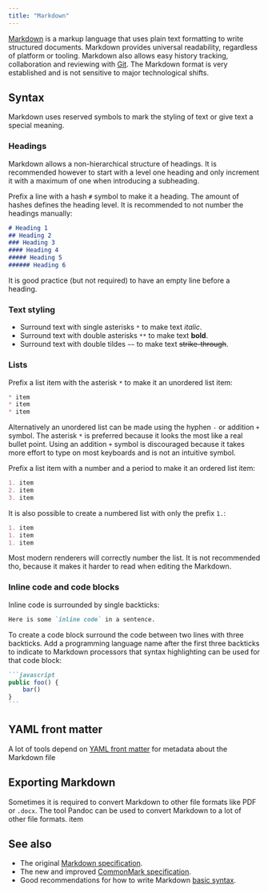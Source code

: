 ```yaml
---
title: "Markdown"
---
```


[Markdown](https://en.wikipedia.org/wiki/Markdown) is a markup language
that uses plain text formatting to write structured documents. Markdown
provides universal readability, regardless of platform or tooling.
Markdown also allows easy history tracking, collaboration and reviewing
with [Git](git). The Markdown format is very established and is not
sensitive to major technological shifts.

## Syntax
Markdown uses reserved symbols to mark the styling of text or give text
a special meaning.

### Headings
Markdown allows a non-hierarchical structure of headings. It is
recommended however to start with a level one heading and only increment
it with a maximum of one when introducing a subheading.

Prefix a line with a hash `#` symbol to make it a heading. The amount of
hashes defines the heading level. It is recommended to not number the
headings manually:

```md
# Heading 1
## Heading 2
### Heading 3
#### Heading 4
##### Heading 5
###### Heading 6
```

It is good practice (but not required) to have an empty line before a
heading.

### Text styling
* Surround text with single asterisks `*` to make text *italic*.
* Surround text with double asterisks `**` to make text **bold**.
* Surround text with double tildes `~~` to make text ~~strike-through~~.

### Lists
Prefix a list item with the asterisk `*` to make it an unordered list
item:

```md
* item
* item
* item
```

Alternatively an unordered list can be made using the hyphen `-` or
addition `+` symbol. The asterisk `*` is preferred because it looks the
most like a real bullet point. Using an addition `+` symbol is
discouraged because it takes more effort to type on most keyboards and
is not an intuitive symbol.

Prefix a list item with a number and a period to make it an ordered list
item:

```md
1. item
2. item
3. item
```

It is also possible to create a numbered list with only the prefix `1.`:

```md
1. item
1. item
1. item
```

Most modern renderers will correctly number the list. It is not
recommended tho, because it makes it harder to read when editing the
Markdown.

### Inline code and code blocks
Inline code is surrounded by single backticks:

```md
Here is some `inline code` in a sentence.
```

To create a code block surround the code between two lines with three
backticks. Add a programming language name after the first three
backticks to indicate to Markdown processors that syntax highlighting
can be used for that code block:

~~~md
```javascript
public foo() {
    bar()
}
```
~~~

## YAML front matter
A lot of tools depend on [YAML front matter](yaml-front-matter) for
metadata about the Markdown file

## Exporting Markdown
Sometimes it is required to convert Markdown to other file formats like
PDF or `.docx`. The tool Pandoc can be used to convert Markdown to a lot
of other file formats. item

## See also
* The original [Markdown specification](https://daringfireball.net/projects/markdown/).
* The new and improved [CommonMark specification](https://commonmark.org/).
* Good recommendations for how to write Markdown [basic syntax](https://www.markdownguide.org/basic-syntax/).
